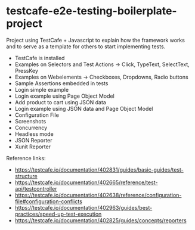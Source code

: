 # testcafe-e2e-testing-boilerplate-project
Project using TestCafe + Javascript to explain how the framework works and to serve as a template for others to start implementing tests.

- TestCafe is installed
- Examples on Selectors and Test Actions -> Click, TypeText, SelectText, PressKey
- Examples on Webelements -> Checkboxes, Dropdowns, Radio buttons
- Sample Assertions embedded in tests
- Login simple example
- Login example using Page Object Model
- Add product to cart using JSON data
- Login example using JSON data and Page Object Model
- Configuration File
- Screenshots
- Concurrency
- Headless mode
- JSON Reporter
- Xunit Reporter

Reference links:
- https://testcafe.io/documentation/402831/guides/basic-guides/test-structure
- https://testcafe.io/documentation/402665/reference/test-api/testcontroller
- https://testcafe.io/documentation/402638/reference/configuration-file#configuration-conflicts
- https://testcafe.io/documentation/402963/guides/best-practices/speed-up-test-execution
- https://testcafe.io/documentation/402825/guides/concepts/reporters